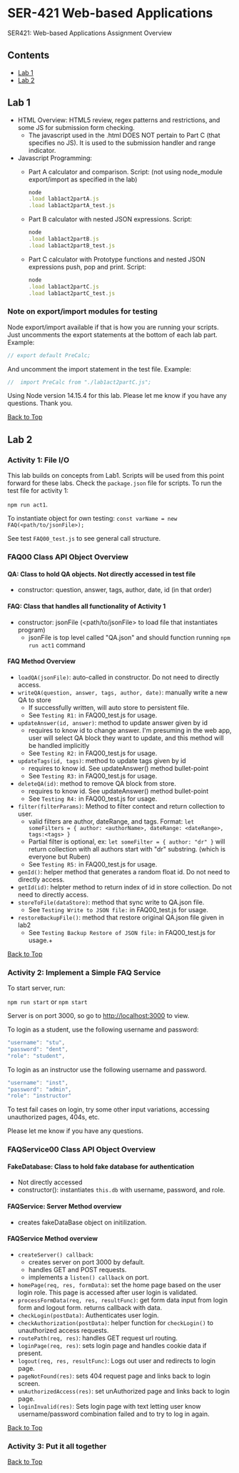 # SER-421 Web-based Applications

SER421: Web-based Applications Assignment Overview

## Contents

- [Lab 1](#Lab-1)
- [Lab 2](#Lab-2)

## Lab 1

- HTML Overview: HTML5 review, regex patterns and restrictions, and some JS for submission form checking.
  - The javascript used in the .html DOES NOT pertain to Part C (that specifies no JS). It is used to the submission handler and range indicator.
- Javascript Programming:
  - Part A calculator and comparison.  Script: (not using node_module export/import as specified in the lab)

    ```javascript
    node
    .load lab1act2partA.js
    .load lab1act2partA_test.js  
    ```

  - Part B calculator with nested JSON expressions. Script:

    ```javascript
    node
    .load lab1act2partB.js
    .load lab1act2partB_test.js  
    ```

  - Part C calculator with Prototype functions and nested JSON expressions push, pop and print. Script:

    ```javascript
    node
    .load lab1act2partC.js
    .load lab1act2partC_test.js  
    ```

### Note on export/import modules for testing

Node export/import available if that is how you are running your scripts.  Just uncomments the export statements at the bottom of each lab part. Example:

```javascript
// export default PreCalc;
```

And uncomment the import statement in the test file. Example:

```javascript
//  import PreCalc from "./lab1act2partC.js";
```

Using Node version 14.15.4 for this lab.  Please let me know if you have any questions.  Thank you.

[Back to Top](#Contents)

## Lab 2

### Activity 1: File I/O

This lab builds on concepts from Lab1. Scripts will be used from this point forward for these labs.  Check the `package.json` file for scripts. To run the test file for activity 1:  

`npm run act1`.

To instantiate object for own testing: `const varName = new FAQ(<path/to/jsonFile>);`

See test `FAQ00_test.js` to see general call structure.

### FAQ00 Class API Object Overview

#### QA:  Class to hold QA objects.  Not directly accessed in test file
  
- constructor:  question, answer, tags, author, date, id  (in that order)

#### FAQ: Class that handles all functionality of Activity 1

- constructor: jsonFile (<path/to/jsonFile> to load file that instantiates program)
  - jsonFile is top level called "QA.json" and should function running `npm run act1` command

#### FAQ Method Overview

- `loadQA(jsonFile)`:  auto-called in constructor.  Do not need to directly access.
- `writeQA(question, answer, tags, author, date)`:  manually write a new QA to store
  - If successfully written, will auto store to persistent file.
  - See `Testing R1:` in FAQ00_test.js for usage.
- `updateAnswer(id, answer)`: method to update answer given by id
  - requires to know id to change answer.  I'm presuming in the web app,    user will select QA block they want to update, and this method will be handled implicitly
  - See `Testing R2:` in FAQ00_test.js for usage.
- `updateTags(id, tags)`: method to update tags given by id
  - requires to know id.  See updateAnswer() method bullet-point
  - See `Testing R3:` in FAQ00_test.js for usage.
- `deleteQA(id)`: method to remove QA block from store.
  - requires to know id.  See updateAnswer() method bullet-point
  - See `Testing R4:` in FAQ00_test.js for usage.
- `filter(filterParams)`: Method to filter contect and return collection to user.
  - valid filters are author, dateRange, and tags. Format:
  `let someFilters = { author: <authorName>, dateRange: <dateRange>, tags:<tags> }`
  - Partial filter is optional, ex: `let someFilter = { author: "dr" }` will return collection with all authors start with "dr" substring. (which is everyone but Ruben)
  - See `Testing R5:` in FAQ00_test.js for usage.
- `genId()`: helper method that generates a random float id.  Do not need to directly access.
- `getId(id)`: helpter method to return index of id in store collection. Do not need to directly access.
- `storeToFile(dataStore)`: method that sync write to QA.json file.
  - See `Testing Write to JSON file:` in FAQ00_test.js for usage.
- `restoreBackupFile()`:  method that restore original QA.json file given in lab2
  - See `Testing Backup Restore of JSON file:` in FAQ00_test.js for usage.+

[Back to Top](#Contents)

### Activity 2: Implement a Simple FAQ Service

To start server, run:

`npm run start` or `npm start`

Server is on port 3000, so go to <http://localhost:3000> to view.

To login as a student, use the following username and password:

```javascript
"username": "stu",
"password": "dent",
"role": "student",
```

To login as an instructor use the following username and password.

```javascript
"username": "inst",
"password": "admin",
"role": "instructor"
```

To test fail cases on login, try some other input variations, accessing  unauthorized pages, 404s, etc.

Please let me know if you have any questions.

### FAQService00 Class API Object Overview

#### FakeDatabase: Class to hold fake database for authentication

- Not directly accessed
- constructor():  instantiates `this.db` with username, password, and role.

#### FAQService: Server Method overview

- creates fakeDataBase object on initilization.

#### FAQService Method overview

- `createServer() callback`:
  - creates server on port 3000 by default.
  - handles GET and POST requests.
  - implements a `listen() callback` on port.
- `homePage(req, res, formData)`: set the home page based on the user login role.  This page is accessed after user login is validated.
- `processFormData(req, res, resultFunc)`: get form data input from login form and logout form. returns callback with data.
- `checkLogin(postData)`: Authenticates user login.
- `checkAuthorization(postData)`: helper function for `checkLogin()` to unauthorized access requests.
- `routePath(req, res)`: handles GET request url routing.
- `loginPage(req, res)`: sets login page and handles cookie data if present.
- `logout(req, res, resultFunc)`: Logs out user and redirects to login page.
- `pageNotFound(res)`: sets 404 request page and links back to login screen.
- `unAuthorizedAccess(res)`: set unAuthorized page and links back to login page.
- `loginInvalid(res)`: Sets login page with text letting user know username/password combination failed and to try to log in again.

[Back to Top](#Contents)

### Activity 3: Put it all together

[Back to Top](#Contents)
